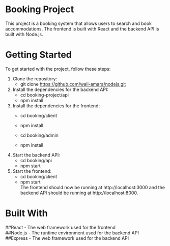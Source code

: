 # Booking Project
This project is a booking system that allows users to search and book accommodations. The frontend is built with React and the backend API is built with Node.js.<br/>

# Getting Started
To get started with the project, follow these steps:<br/>

  1. Clone the repository:<br/>
        - git clone https://github.com/wail-amara/nodejs.git<br/>
  2. Install the dependencies for the backend API:<br/>
        - cd booking-project/api<br/>
        - npm install<br/>
  3. Install the dependencies for the frontend:<br/>
        - cd booking/client<br/>
        - npm install<br/>
         
        - cd booking/admin<br/>
        - npm install<br/>
   4. Start the backend API:<br/>
        - cd booking/api<br/>
        - npm start<br/>
   5. Start the frontend:<br/>
        - cd booking/client<br/>
        - npm start<br/>
The frontend should now be running at http://localhost:3000 and the backend API should be running at http://localhost:8000.<br/>
# Built With
  ##React - The web framework used for the frontend<br/>
  ##Node.js - The runtime environment used for the backend API<br/>
  ##Express - The web framework used for the backend API<br/>
